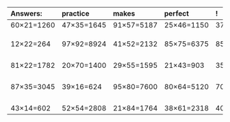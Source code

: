 | Answers: | practice | makes | perfect | ! |
| :--- | :--- | :--- | :--- | :--- |
| 60×21=1260 | 47×35=1645 | 91×57=5187 | 25×46=1150 | 37×73=2701 | 
|   |   |   |   |   | 
|   |   |   |   |   | 
|   |   |   |   |   | 
| 12×22=264 | 97×92=8924 | 41×52=2132 | 85×75=6375 | 85×84=7140 | 
|   |   |   |   |   | 
|   |   |   |   |   | 
|   |   |   |   |   | 
|   |   |   |   |   | 
| 81×22=1782 | 20×70=1400 | 29×55=1595 | 21×43=903 | 35×43=1505 | 
|   |   |   |   |   | 
|   |   |   |   |   | 
|   |   |   |   |   | 
|   |   |   |   |   | 
| 87×35=3045 | 39×16=624 | 95×80=7600 | 80×64=5120 | 70×61=4270 | 
|   |   |   |   |   | 
|   |   |   |   |   | 
|   |   |   |   |   | 
|   |   |   |   |   | 
| 43×14=602 | 52×54=2808 | 21×84=1764 | 38×61=2318 | 40×47=1880 | 
